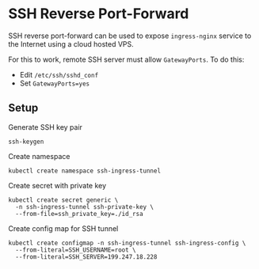 # SSH Reverse Port-Forward

SSH reverse port-forward can be used to expose `ingress-nginx` service to the Internet using a cloud hosted VPS.

For this to work, remote SSH server must allow `GatewayPorts`. To do this:

* Edit `/etc/ssh/sshd_conf`
* Set `GatewayPorts=yes`


## Setup

Generate SSH key pair

```
ssh-keygen
```

Create namespace

```
kubectl create namespace ssh-ingress-tunnel
```

Create secret with private key

```
kubectl create secret generic \
  -n ssh-ingress-tunnel ssh-private-key \
  --from-file=ssh_private_key=./id_rsa
```

Create config map for SSH tunnel

```
kubectl create configmap -n ssh-ingress-tunnel ssh-ingress-config \
  --from-literal=SSH_USERNAME=root \
  --from-literal=SSH_SERVER=199.247.18.228
```
